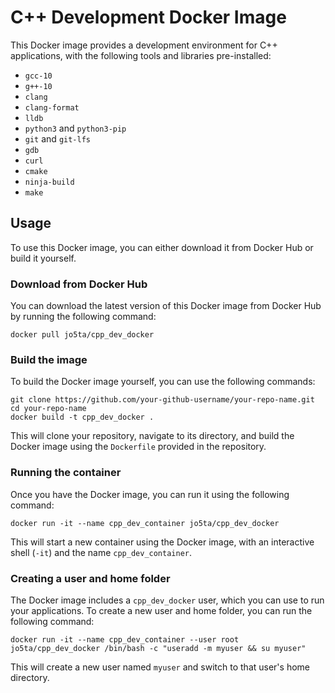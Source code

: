 # C++ Development Docker Image

This Docker image provides a development environment for C++ applications, with the following tools and libraries pre-installed:

- `gcc-10`
- `g++-10`
- `clang`
- `clang-format`
- `lldb`
- `python3` and `python3-pip`
- `git` and `git-lfs`
- `gdb`
- `curl`
- `cmake`
- `ninja-build`
- `make`

## Usage

To use this Docker image, you can either download it from Docker Hub or build it yourself.

### Download from Docker Hub

You can download the latest version of this Docker image from Docker Hub by running the following command:

```
docker pull jo5ta/cpp_dev_docker
```

### Build the image

To build the Docker image yourself, you can use the following commands:

```
git clone https://github.com/your-github-username/your-repo-name.git
cd your-repo-name
docker build -t cpp_dev_docker .
```

This will clone your repository, navigate to its directory, and build the Docker image using the `Dockerfile` provided in the repository.

### Running the container

Once you have the Docker image, you can run it using the following command:

```
docker run -it --name cpp_dev_container jo5ta/cpp_dev_docker
```

This will start a new container using the Docker image, with an interactive shell (`-it`) and the name `cpp_dev_container`.

### Creating a user and home folder

The Docker image includes a `cpp_dev_docker` user, which you can use to run your applications. To create a new user and home folder, you can run the following command:

```
docker run -it --name cpp_dev_container --user root jo5ta/cpp_dev_docker /bin/bash -c "useradd -m myuser && su myuser"
```

This will create a new user named `myuser` and switch to that user's home directory.

